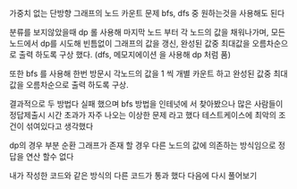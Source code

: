 가중치 없는 단방향 그래프의 노드 카운트 문제
bfs, dfs 중 원하는것을 사용해도 된다

분류를 보지않았을때 dp 롤 사용해
마지막 노드 부터 각 노드의 값을 채워나가며,
모든 노드에서 dp를 시도해 빈틈없이 그래프의 값을 갱신,
완성된 값중 최대값을 오름차순으로 출력 하도록 구상 했다.
(dfs, 메모지에이션 을 사용해 dp 처럼 품)

또한 bfs 를 사용해 한번 방문시 각노드의 값을 1 씩 개별 카운트 하고
완성된 값중 최대값을 오름차순으로 출력 하도록 구상.

결과적으로 두 방법다 실패 했으며
bfs 방법을 인테넛에 서 찾아봤으나 많은 사람들이
정답제출시 시간 초과가 자주 나오는 이상한 문제 라고 했다
테스트케이스에 최악의 조건이 섞여있다고 생각했다

dp의 경우 부분 순환 그래프가 존재 할 경우
다른 노드의 값에 의존하는 방식임으로 정답을 연산 할수 없다

내가 작성한 코드와 같은 방식의 다른 코드가 통과 했다 
다음에 다시 풀어보기